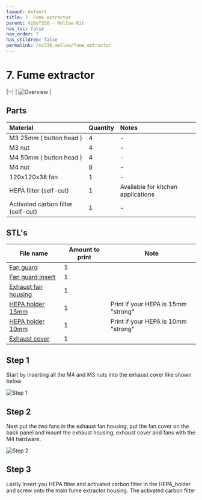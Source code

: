 ```yaml
---
layout: default
title: 7. Fume extractor
parent: VzBoT330 - Mellow Kit
has_toc: false
nav_order: 7
has_children: false
permalink: /vz330_mellow/fume_extractor
---
```


# 7. Fume extractor

|:-|
| ![Overview](../assets/images/manual/vz330_mellow/fume/overview.png) |

## Parts

| Material                           | Quantity | Notes                              |
|:-----------------------------------|:---------|:-----------------------------------|
| M3 25mm ( button head )            | 4        | -                                  |
| M3 nut                             | 4        | -                                  |
| M4 50mm ( button head )            | 4        | -                                  |
| M4 nut                             | 8        | -                                  |
| 120x120x38 fan                     | 1        | -                                  |
| HEPA filter (self-cut)             | 1        | Available for kitchen applications |
| Activated carbon filter (self-cut) | 1        | -                                  |

## STL's

| File name               | Amount to print | Note                                |
|-------------------------|-----------------|-------------------------------------|
| [Fan guard][]           | 1               |                                     |
| [Fan guard insert][]    | 1               |                                     |
| [Exhaust fan housing][] | 1               |                                     |
| [HEPA holder 15mm][]    | 1               | Print if your HEPA is 15mm "strong" |
| [HEPA holder 10mm][]    | 1               | Print if your HEPA is 10mm "strong" |
| [Exhaust cover][]       | 1               |                                     |

## Step 1

Start by inserting all the M4 and M3 nuts into the exhaust cover like shown below

![Step 1](../assets/images/manual/vz330_mellow/fume/step1.png)

## Step 2

Next put the two fans in the exhaust fan housing, put the fan cover on the back panel and mount the exhaust housing, exhaust cover and fans with the M4 hardware.

![Step 2](../assets/images/manual/vz330_mellow/fume/step2.png)

## Step 3

Lastly Insert you HEPA filter and activated carbon filter in the HEPA_holder and screw onto the main fume extractor housing. The activated carbon filter

[Exhaust cover]: ##
[Exhaust fan housing]: https://github.com/VzBoT3D/VzBoT-Vz330/blob/master/Assemblies%20BOM%20and%20STL/enclosure/Exhaust%20filter%20-%20Fume%20extractor/Exhaust%20filter%20housing/STLs/Exhaust%20fan%20housing.stl
[Fan guard]: https://github.com/VzBoT3D/VzBoT-Vz330/blob/master/Assemblies%20BOM%20and%20STL/enclosure/Exhaust%20filter%20-%20Fume%20extractor/Exhaust%20fan%20guard/Exaust%20fan%20guard%20frame.stl
[Fan guard insert]: https://github.com/VzBoT3D/VzBoT-Vz330/blob/master/Assemblies%20BOM%20and%20STL/enclosure/Exhaust%20filter%20-%20Fume%20extractor/Exhaust%20fan%20guard/Exaust%20fan%20guard%20center%20trim.stl
[HEPA holder 10mm]: https://github.com/VzBoT3D/VzBoT-Vz330/blob/master/Assemblies%20BOM%20and%20STL/enclosure/Exhaust%20filter%20-%20Fume%20extractor/Exhaust%20filter%20housing/STLs/exhaust%20middle%20cover%2010mm%20Hepa%20filter.stl
[HEPA holder 15mm]: https://github.com/VzBoT3D/VzBoT-Vz330/blob/master/Assemblies%20BOM%20and%20STL/enclosure/Exhaust%20filter%20-%20Fume%20extractor/Exhaust%20filter%20housing/STLs/exhaust%20middle%20cover%2015mm%20Hepa%20filter.stl
